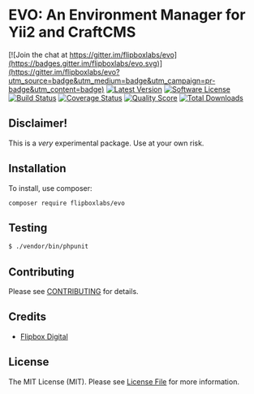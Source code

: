 # EVO: An Environment Manager for Yii2 and CraftCMS
[![Join the chat at https://gitter.im/flipboxlabs/evo](https://badges.gitter.im/flipboxlabs/evo.svg)](https://gitter.im/flipboxlabs/evo?utm_source=badge&utm_medium=badge&utm_campaign=pr-badge&utm_content=badge)
[![Latest Version](https://img.shields.io/github/release/flipboxlabs/evo.svg?style=flat-square)](https://github.com/flipboxlabs/evo/releases)
[![Software License](https://img.shields.io/badge/license-MIT-brightgreen.svg?style=flat-square)](LICENSE.md)
[![Build Status](https://img.shields.io/travis/flipboxlabs/evo/master.svg?style=flat-square)](https://travis-ci.com/flipboxlabs/evo)
[![Coverage Status](https://img.shields.io/scrutinizer/coverage/g/flipboxlabs/evo.svg?style=flat-square)](https://scrutinizer-ci.com/g/flipboxlabs/evo/code-structure)
[![Quality Score](https://img.shields.io/scrutinizer/g/flipboxlabs/evo.svg?style=flat-square)](https://scrutinizer-ci.com/g/flipboxlabs/evo)
[![Total Downloads](https://img.shields.io/packagist/dt/flipboxlabs/evo.svg?style=flat-square)](https://packagist.org/packages/flipboxlabs/evo)

## Disclaimer!

This is a *very* experimental package. Use at your own risk.

## Installation

To install, use composer:

```
composer require flipboxlabs/evo
```

## Testing

``` bash
$ ./vendor/bin/phpunit
```

## Contributing

Please see [CONTRIBUTING](https://github.com/flipboxlabs/evo/blob/master/CONTRIBUTING.md) for details.


## Credits

- [Flipbox Digital](https://github.com/flipbox)

## License

The MIT License (MIT). Please see [License File](https://github.com/flipboxlabs/evo/blob/master/LICENSE) for more information.
